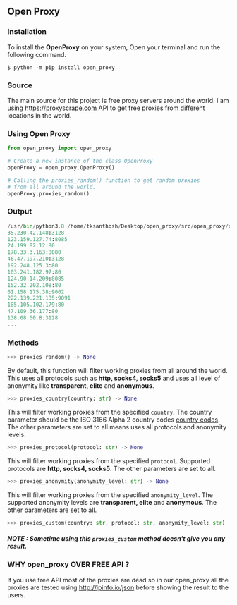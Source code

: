 ## Open Proxy

### Installation
To install the **OpenProxy** on your system, Open your terminal and run the following command.

``$ python -m pip install open_proxy``

### Source
The main source for this project is free proxy servers around the world. I am using https://proxyscrape.com API to
get free proxies from different locations in the world.

### Using Open Proxy
```python
from open_proxy import open_proxy

# Create a new instance of the class OpenProxy
openProxy = open_proxy.OpenProxy()

# Calling the proxies_random() function to get random proxies
# from all around the world.
openProxy.proxies_random()

```
### Output
```python
/usr/bin/python3.8 /home/tksanthosh/Desktop/open_proxy/src/open_proxy/open_proxy.py 
35.230.42.148:3128
123.159.127.74:8085
24.199.82.12:80
178.33.3.163:8080
46.47.197.210:3128
192.248.125.3:80
103.241.182.97:80
124.90.14.209:8085
152.32.202.108:80
61.158.175.38:9002
222.139.221.185:9091
185.105.102.179:80
47.109.36.177:80
138.68.60.8:3128
...
```

### Methods

```python
>>> proxies_random() -> None
```
By default, this function will filter working proxies from all around the
world. This uses all protocols such as **http, socks4, socks5** and
uses all level of anonymity like **transparent, elite** and **anonymous**.


```python
>>> proxies_country(country: str) -> None
```
This will filter working proxies from the specified `country`. The 
country parameter should be the ISO 3166 Alpha 2 country codes [country codes](#https://en.wikipedia.org/wiki/List_of_ISO_3166_country_codes).
The other parameters are set to all means uses all protocols and anonymity levels.


```python
>>> proxies_protocol(protocol: str) -> None
```
This will filter working proxies from the specified `protocol`.
Supported protocols are **http, socks4, socks5**. The other parameters are set to all.


```python
>>> proxies_anonymity(anonymity_level: str) -> None
```
This will filter working proxies from the specified `anonymity_level`.
The supported anonymity levels are **transparent, elite** and
**anonymous**. The other parameters are set to all.


```python
>>> proxies_custom(country: str, protocol: str, anonymity_level: str) -> None
```
##### NOTE : Sometime using this `proxies_custom` method doesn't give you any result.


### WHY open_proxy OVER FREE API ?
If you use free API most of the proxies are dead so in our
open_proxy all the proxies are tested using http://ipinfo.io/json before
showing the result to the users.
